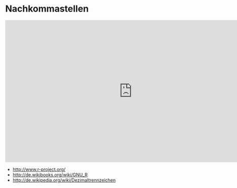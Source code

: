 # Nachkommastellen

<iframe width="800" height="450" src="https://www.youtube-nocookie.com/embed/BoaN26YMrjo?showinfo=0" frameborder="0" allowfullscreen></iframe>

* http://www.r-project.org/
* http://de.wikibooks.org/wiki/GNU_R
* http://de.wikipedia.org/wiki/Dezimaltrennzeichen


